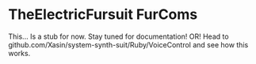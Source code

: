 
# TheElectricFursuit FurComs

This... Is a stub for now. Stay tuned for documentation!
OR!
Head to github.com/Xasin/system-synth-suit/Ruby/VoiceControl and see how this works.
